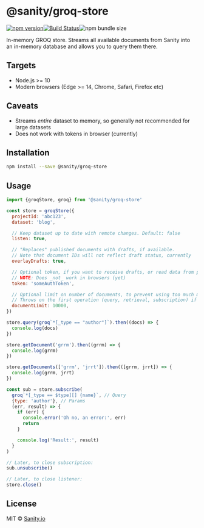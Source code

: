# @sanity/groq-store

[![npm version](https://img.shields.io/npm/v/@sanity/groq-store.svg?style=flat-square)](http://browsenpm.org/package/@sanity/groq-store)[![Build Status](https://img.shields.io/travis/sanity-io/groq-store/master.svg?style=flat-square)](https://travis-ci.org/sanity-io/groq-store)![npm bundle size](https://img.shields.io/bundlephobia/minzip/@sanity/groq-store?style=flat-square)

In-memory GROQ store. Streams all available documents from Sanity into an in-memory database and allows you to query them there.

## Targets

- Node.js >= 10
- Modern browsers (Edge >= 14, Chrome, Safari, Firefox etc)

## Caveats

- Streams _entire_ dataset to memory, so generally not recommended for large datasets
- Does not work with tokens in browser (currently)

## Installation

```bash
npm install --save @sanity/groq-store
```

## Usage

```js
import {groqStore, groq} from '@sanity/groq-store'

const store = groqStore({
  projectId: 'abc123',
  dataset: 'blog',

  // Keep dataset up to date with remote changes. Default: false
  listen: true,

  // "Replaces" published documents with drafts, if available.
  // Note that document IDs will not reflect draft status, currently
  overlayDrafts: true,

  // Optional token, if you want to receive drafts, or read data from private datasets
  // NOTE: Does _not_ work in browsers (yet)
  token: 'someAuthToken',

  // Optional limit on number of documents, to prevent using too much memory unexpectedly
  // Throws on the first operation (query, retrieval, subscription) if reaching this limit.
  documentLimit: 10000,
})

store.query(groq`*[_type == "author"]`).then((docs) => {
  console.log(docs)
})

store.getDocument('grrm').then((grrm) => {
  console.log(grrm)
})

store.getDocuments(['grrm', 'jrrt']).then(([grrm, jrrt]) => {
  console.log(grrm, jrrt)
})

const sub = store.subscribe(
  groq`*[_type == $type][] {name}`, // Query
  {type: 'author'}, // Params
  (err, result) => {
    if (err) {
      console.error('Oh no, an error:', err)
      return
    }

    console.log('Result:', result)
  }
)

// Later, to close subscription:
sub.unsubscribe()

// Later, to close listener:
store.close()
```

## License

MIT © [Sanity.io](https://www.sanity.io/)
